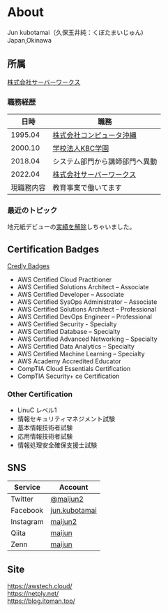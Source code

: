 # About
Jun kubotamai（久保玉井純：くぼたまいじゅん)  
Japan,Okinawa

## 所属
[株式会社サーバーワークス](https://www.serverworks.co.jp/)

### 職務経歴
| 日時 | 職務 |
| ---- | ---- |
| 1995.04 | [株式会社コンピュータ沖縄](https://www.c-okinawa.co.jp) |
| 2000.10 | [学校法人KBC学園](https://kbcgroup.jp/) |
| 2018.04 | システム部門から講師部門へ異動 |
| 2022.04 | [株式会社サーバーワークス](https://www.serverworks.co.jp/) |
| 現職務内容 | 教育事業で働いてます |

### 最近のトピック
地元紙デビューの[実績を解除](https://twitter.com/maijun2/status/1433667413170548736)しちゃいました。

## Certification Badges
[Credly Badges](https://www.credly.com/users/jun-kubotamai/badges)
- AWS Certified Cloud Practitioner
- AWS Certified Solutions Architect – Associate
- AWS Certified Developer – Associate
- AWS Certified SysOps Administrator – Associate
- AWS Certified Solutions Architect – Professional
- AWS Certified DevOps Engineer – Professional
- AWS Certified Security - Specialty
- AWS Certified Database – Specialty
- AWS Certified Advanced Networking – Specialty
- AWS Certified Data Analytics – Specialty
- AWS Certified Machine Learning – Specialty
- AWS Academy Accredited Educator
- CompTIA Cloud Essentials Certification
- CompTIA Security+ ce Certification

### Other Certification 
- LinuC レベル1
- 情報セキュリティマネジメント試験
- 基本情報技術者試験
- 応用情報技術者試験
- 情報処理安全確保支援士試験

## SNS
| Service | Account |
| ---- | ---- |
|  Twitter  |  [@maijun2](https://twitter.com/maijun2)  |
|  Facebook  |  [jun.kubotamai](https://www.facebook.com/jun.kubotamai)  |
|  Instagram  |  [maijun2](https://www.instagram.com/maijun2/)  |
|  Qiita  |  [maijun](https://qiita.com/maijun)  |
|  Zenn  |  [maijun](https://zenn.dev/maijun)  |

## Site
https://awstech.cloud/  
https://netply.net/  
https://blog.itoman.top/  



<!---
maijun2/maijun2 is a ✨ special ✨ repository because its `README.md` (this file) appears on your GitHub profile.
You can click the Preview link to take a look at your changes.
--->
